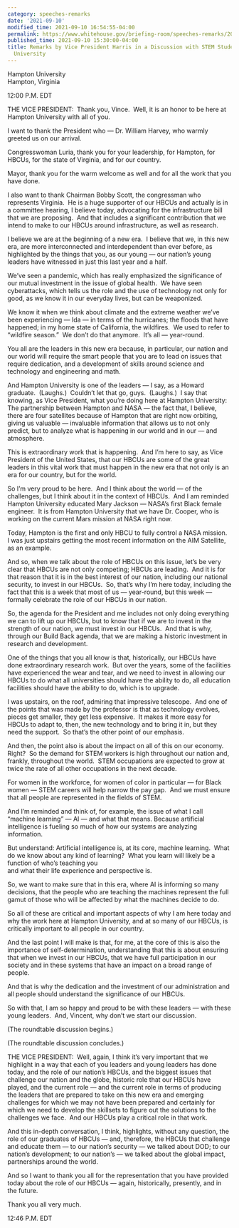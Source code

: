 ```yaml
---
category: speeches-remarks
date: '2021-09-10'
modified_time: 2021-09-10 16:54:55-04:00
permalink: https://www.whitehouse.gov/briefing-room/speeches-remarks/2021/09/10/remarks-by-vice-president-harris-in-a-discussion-with-stem-students-at-hampton-university/
published_time: 2021-09-10 15:30:00-04:00
title: Remarks by Vice President Harris in a Discussion with STEM Students at Hampton
  University
---
```

 
Hampton University  
Hampton, Virginia

12:00 P.M. EDT  
  
THE VICE PRESIDENT:  Thank you, Vince.  Well, it is an honor to be here
at Hampton University with all of you.   
  
I want to thank the President who — Dr. William Harvey, who warmly
greeted us on our arrival.   
  
Congresswoman Luria, thank you for your leadership, for Hampton, for
HBCUs, for the state of Virginia, and for our country.   
  
Mayor, thank you for the warm welcome as well and for all the work that
you have done.   
  
I also want to thank Chairman Bobby Scott, the congressman who
represents Virginia.  He is a huge supporter of our HBCUs and actually
is in a committee hearing, I believe today, advocating for the
infrastructure bill that we are proposing.  And that includes a
significant contribution that we intend to make to our HBCUs around
infrastructure, as well as research.  
  
I believe we are at the beginning of a new era.  I believe that we, in
this new era, are more interconnected and interdependent than ever
before, as highlighted by the things that you, as our young — our
nation’s young leaders have witnessed in just this last year and a
half.   
  
We’ve seen a pandemic, which has really emphasized the significance of
our mutual investment in the issue of global health.  We have seen
cyberattacks, which tells us the role and the use of technology not only
for good, as we know it in our everyday lives, but can be weaponized.   
  
We know it when we think about climate and the extreme weather we’ve
been experiencing — Ida — in terms of the hurricanes; the floods that
have happened; in my home state of California, the wildfires.  We used
to refer to “wildfire season.”  We don’t do that anymore.  It’s all —
year-round.  
  
You all are the leaders in this new era because, in particular, our
nation and our world will require the smart people that you are to lead
on issues that require dedication, and a development of skills around
science and technology and engineering and math.  
  
And Hampton University is one of the leaders — I say, as a Howard
graduate.  (Laughs.)  Couldn’t let that go, guys.  (Laughs.)  I say that
knowing, as Vice President, what you’re doing here at Hampton
University: The partnership between Hampton and NASA — the fact that, I
believe, there are four satellites because of Hampton that are right now
orbiting, giving us valuable — invaluable information that allows us to
not only predict, but to analyze what is happening in our world and in
our — and atmosphere.  
  
This is extraordinary work that is happening.  And I’m here to say, as
Vice President of the United States, that our HBCUs are some of the
great leaders in this vital work that must happen in the new era that
not only is an era for our country, but for the world.  
  
So I’m very proud to be here.  And I think about the world — of the
challenges, but I think about it in the context of HBCUs.  And I am
reminded Hampton University educated Mary Jackson — NASA’s first Black
female engineer.  It is from Hampton University that we have Dr. Cooper,
who is working on the current Mars mission at NASA right now.  
  
Today, Hampton is the first and only HBCU to fully control a NASA
mission.  I was just upstairs getting the most recent information on the
AIM Satellite, as an example.  
  
And so, when we talk about the role of HBCUs on this issue, let’s be
very clear that HBCUs are not only competing; HBCUs are leading.  And it
is for that reason that it is in the best interest of our nation,
including our national security, to invest in our HBCUs.  So, that’s why
I’m here today, including the fact that this is a week that most of us —
year-round, but this week — formally celebrate the role of our HBCUs in
our nation.  
  
So, the agenda for the President and me includes not only doing
everything we can to lift up our HBCUs, but to know that if we are to
invest in the strength of our nation, we must invest in our HBCUs.  And
that is why, through our Build Back agenda, that we are making a
historic investment in research and development.   
  
One of the things that you all know is that, historically, our HBCUs
have done extraordinary research work.  But over the years, some of the
facilities have experienced the wear and tear, and we need to invest in
allowing our HBCUs to do what all universities should have the ability
to do, all education facilities should have the ability to do, which is
to upgrade.  
  
I was upstairs, on the roof, admiring that impressive telescope.  And
one of the points that was made by the professor is that as technology
evolves, pieces get smaller, they get less expensive.  It makes it more
easy for HBCUs to adapt to, then, the new technology and to bring it in,
but they need the support.  So that’s the other point of our emphasis.  
  
And then, the point also is about the impact on all of this on our
economy.  Right?  So the demand for STEM workers is high throughout our
nation and, frankly, throughout the world.  STEM occupations are
expected to grow at twice the rate of all other occupations in the next
decade.   
  
For women in the workforce, for women of color in particular — for Black
women — STEM careers will help narrow the pay gap.  And we must ensure
that all people are represented in the fields of STEM.   
  
And I’m reminded and think of, for example, the issue of what I call
“machine learning” — AI — and what that means. Because artificial
intelligence is fueling so much of how our systems are analyzing
information.  
  
But understand: Artificial intelligence is, at its core, machine
learning.  What do we know about any kind of learning?  What you learn
will likely be a function of who’s teaching you  
and what their life experience and perspective is.  
  
So, we want to make sure that in this era, where AI is informing so many
decisions, that the people who are teaching the machines represent the
full gamut of those who will be affected by what the machines decide to
do.  
  
So all of these are critical and important aspects of why I am here
today and why the work here at Hampton University, and at so many of our
HBCUs, is critically important to all people in our country.   
  
And the last point I will make is that, for me, at the core of this is
also the importance of self-determination, understanding that this is
about ensuring that when we invest in our HBCUs, that we have full
participation in our society and in these systems that have an impact on
a broad range of people.  
  
And that is why the dedication and the investment of our administration
and all people should understand the significance of our HBCUs.   
  
So with that, I am so happy and proud to be with these leaders — with
these young leaders.  And, Vincent, why don’t we start our discussion.  
  
(The roundtable discussion begins.)  
  
(The roundtable discussion concludes.)  
  
THE VICE PRESIDENT:  Well, again, I think it’s very important that we
highlight in a way that each of you leaders and young leaders has done
today, and the role of our nation’s HBCUs, and the biggest issues that
challenge our nation and the globe, historic role that our HBCUs have
played, and the current role — and the current role in terms of
producing the leaders that are prepared to take on this new era and
emerging challenges for which we may not have been prepared and
certainly for which we need to develop the skillsets to figure out the
solutions to the challenges we face.  And our HBCUs play a critical role
in that work.   
  
And this in-depth conversation, I think, highlights, without any
question, the role of our graduates of HBCUs — and, therefore, the HBCUs
that challenge and educate them — to our nation’s security — we talked
about DOD; to our nation’s development; to our nation’s — we talked
about the global impact, partnerships around the world.  
  
And so I want to thank you all for the representation that you have
provided today about the role of our HBCUs — again, historically,
presently, and in the future.  
  
Thank you all very much.

12:46 P.M. EDT
